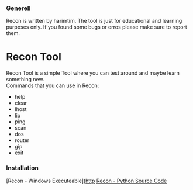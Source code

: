 ### Generell
Recon is written by harimtim. The tool is just for educational and learning purposes only. If you found some bugs or erros please make sure to report them.

# Recon Tool
Recon Tool is a simple Tool where you can test around and maybe learn something new.\
Commands that you can use in Recon:

- help 
- clear
- lhost
- lip
- ping
- scan
- dos
- router
- gip
- exit

### Installation
[Recon - Windows Executeable]([http](https://github.com/harimtim/Recon/raw/main/Recon.exe)
[Recon - Python Source Code](https://raw.githubusercontent.com/harimtim/Recon/main/Recon.py)
